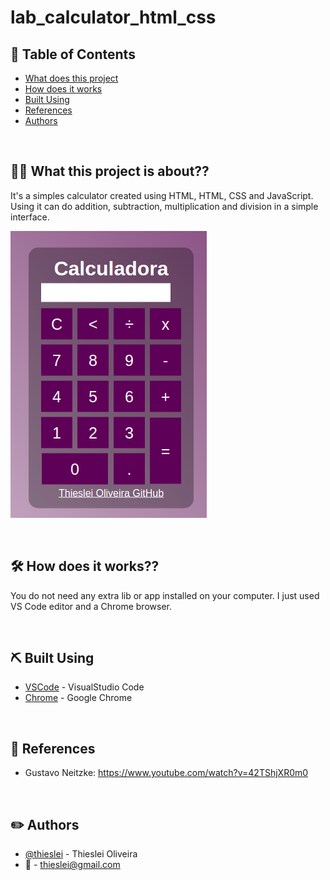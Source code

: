 # lab_calculator_html_css

## 📝 Table of Contents

- [What does this project](#aboutit)
- [How does it works](#Howdoesitworks)
- [Built Using](#built_using)
- [References](#references)
- [Authors](#authors)

<BR>

## 💪🏽️ What this project is about?? <a name = "aboutit"></a>
It's a simples calculator created using HTML, HTML, CSS and JavaScript. Using it can do addition, subtraction, multiplication and division in a simple interface.

![Alt text](img/calc_thieslei.png?raw=true "MyCalc_APP")

<BR>

## 🛠️ How does it works?? <a name = "Howdoesitworks"></a>
You do not need any extra lib or app installed on your computer. I just used VS Code editor and a Chrome browser.

<BR>

## ⛏️ Built Using <a name = "built_using"></a>
- [VSCode](https://code.visualstudio.com/) - VisualStudio Code
- [Chrome](https://www.google.com/chrome/) - Google Chrome

<BR>

## 📕️ References <a name = "references"></a>
* Gustavo Neitzke: https://www.youtube.com/watch?v=42TShjXR0m0

<BR>

## ✏️ Authors <a name = "authors"></a>
- [@thieslei](https://github.com/thieslei) - Thieslei Oliveira
- :envelope_with_arrow:	- thieslei@gmail.com
